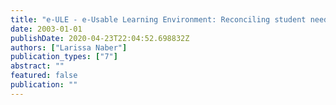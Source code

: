 ```yaml
---
title: "e-ULE - e-Usable Learning Environment: Reconciling student needs and lecturer requirements"
date: 2003-01-01
publishDate: 2020-04-23T22:04:52.698832Z
authors: ["Larissa Naber"]
publication_types: ["7"]
abstract: ""
featured: false
publication: ""
---
```


